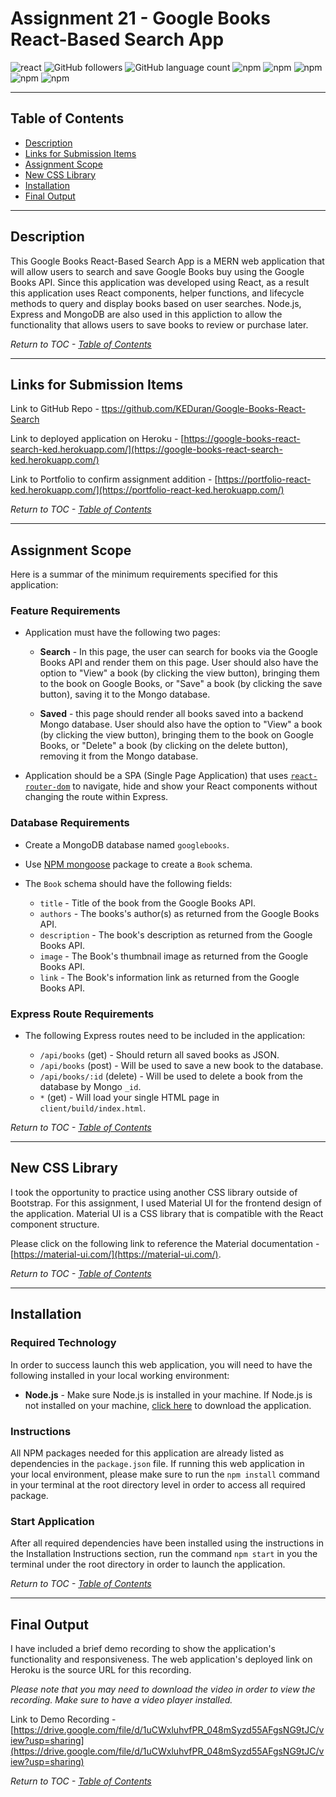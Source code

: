 # Assignment 21 - Google Books React-Based Search App

![react](https://img.shields.io/badge/library-react.js-purple/?style=flat&logo=react)
![GitHub followers](https://img.shields.io/github/followers/KEDuran?logo=GitHub&style=flat)
![GitHub language count](https://img.shields.io/github/languages/count/KEDuran/employee_directory?color=orange&logo=GitHub&style=flat)
![npm](https://img.shields.io/npm/v/axios?color=yellow&label=axios&logo=NPM)
![npm](https://img.shields.io/npm/v/express?color=purple&label=express&logo=NPM)
![npm](https://img.shields.io/npm/v/mongoose?color=red&label=mongoose&logo=NPM)
![npm](https://img.shields.io/npm/v/dotenv?color=pink&label=dotenv&logo=NPM)
![npm](https://img.shields.io/npm/v/morgan?color=light&label=morgan&logo=NPM)

---

## Table of Contents

- [Description](#description)
- [Links for Submission Items](#links-for-submission-items)
- [Assignment Scope](#assignment-scope)
- [New CSS Library](#new-css-library)
- [Installation](#installation)
- [Final Output](#final-output)

---

## Description

This Google Books React-Based Search App is a MERN web application that will allow users to search and save Google Books buy using the Google Books API. Since this application was developed using React, as a result this application uses React components, helper functions, and lifecycle methods to query and display books based on user searches. Node.js, Express and MongoDB are also used in this appliction to allow the functionality that allows users to save books to review or purchase later.

_Return to TOC - [Table of Contents](#table-of-contents)_

---

## Links for Submission Items

Link to GitHub Repo - [ttps://github.com/KEDuran/Google-Books-React-Search](https://github.com/KEDuran/Google-Books-React-Search)

Link to deployed application on Heroku - [https://google-books-react-search-ked.herokuapp.com/](https://google-books-react-search-ked.herokuapp.com/)

Link to Portfolio to confirm assignment addition - [https://portfolio-react-ked.herokuapp.com/](https://portfolio-react-ked.herokuapp.com/)

_Return to TOC - [Table of Contents](#table-of-contents)_

---

## Assignment Scope

Here is a summar of the minimum requirements specified for this application:

### Feature Requirements

- Application must have the following two pages:

  - **Search** - In this page, the user can search for books via the Google Books API and render them on this page. User should also have the option to "View" a book (by clicking the view button), bringing them to the book on Google Books, or "Save" a book (by clicking the save button), saving it to the Mongo database.

  - **Saved** - this page should render all books saved into a backend Mongo database. User should also have the option to "View" a book (by clicking the view button), bringing them to the book on Google Books, or "Delete" a book (by clicking on the delete button), removing it from the Mongo database.

- Application should be a SPA (Single Page Application) that uses [`react-router-dom`](https://github.com/reactjs/react-router) to navigate, hide and show your React components without changing the route within Express.

### Database Requirements

- Create a MongoDB database named `googlebooks`.

- Use [NPM mongoose](https://www.npmjs.com/package/mongoose) package to create a `Book` schema.

- The `Book` schema should have the following fields:

  - `title` - Title of the book from the Google Books API.
  - `authors` - The books's author(s) as returned from the Google Books API.
  - `description` - The book's description as returned from the Google Books API.
  - `image` - The Book's thumbnail image as returned from the Google Books API.
  - `link` - The Book's information link as returned from the Google Books API.

### Express Route Requirements

- The following Express routes need to be included in the application:

  - `/api/books` (get) - Should return all saved books as JSON.
  - `/api/books` (post) - Will be used to save a new book to the database.
  - `/api/books/:id` (delete) - Will be used to delete a book from the database by Mongo `_id`.
  - `*` (get) - Will load your single HTML page in `client/build/index.html`.

_Return to TOC - [Table of Contents](#table-of-contents)_

---

## New CSS Library

I took the opportunity to practice using another CSS library outside of Bootstrap. For this assignment, I used Material UI for the frontend design of the application. Material UI is a CSS library that is compatible with the React component structure.

Please click on the following link to reference the Material documentation - [https://material-ui.com/](https://material-ui.com/).

_Return to TOC - [Table of Contents](#table-of-contents)_

---

## Installation

### Required Technology

In order to success launch this web application, you will need to have the following installed in your local working environment:

- **Node.js** - Make sure Node.js is installed in your machine. If Node.js is not installed on your machine, [click here](https://nodejs.org/en/) to download the application.

### Instructions

All NPM packages needed for this application are already listed as dependencies in the `package.json` file. If running this web application in your local environment, please make sure to run the `npm install` command in your terminal at the root directory level in order to access all required package.

### Start Application

After all required dependencies have been installed using the instructions in the Installation Instructions section, run the command `npm start` in you the terminal under the root directory in order to launch the application.

_Return to TOC - [Table of Contents](#table-of-contents)_

---

## Final Output

I have included a brief demo recording to show the application's functionality and responsiveness. The web application's deployed link on Heroku is the source URL for this recording.

_Please note that you may need to download the video in order to view the recording. Make sure to have a video player installed._

Link to Demo Recording - [https://drive.google.com/file/d/1uCWxluhvfPR_048mSyzd55AFgsNG9tJC/view?usp=sharing](https://drive.google.com/file/d/1uCWxluhvfPR_048mSyzd55AFgsNG9tJC/view?usp=sharing)

_Return to TOC - [Table of Contents](#table-of-contents)_
